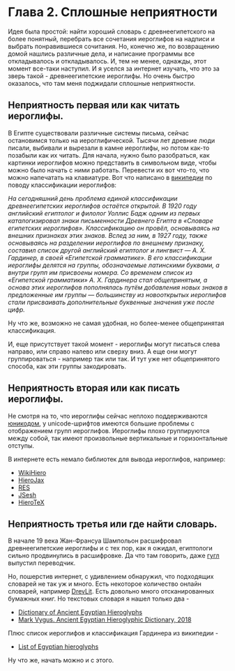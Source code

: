 # Глава 2. Сплошные неприятности

Идея была простой: найти хороший словарь с древнеегипетского на более понятный, перебрать все
сочетания иероглифов на надписи и выбрать понравившиеся сочитания. Но, конечно же, по возвращению домой нашлись
различные дела, и написание программы все откладывалось и откладывалось. И, тем не менее, однажды, этот
момент все-таки наступил. И я уселся за интернет изучать, что это за зверь такой - древнеегипетские иероглифы.
Но очень быстро оказалось, что там меня поджидали сплошные неприятности.

## Неприятность первая или как читать иероглифы.

В Египте существовали различные системы письма, сейчас остановимся только на иероглифической. Тысячи лет
древние люди писали, выбивали и вырезали в камне иероглифы, но потом как-то позабыли как их читать. Для
начала, нужно было разобраться, как картинки иероглифов можно представить в символьном виде, чтобы можно
было начать с ними работать. Перевести их вот что-то, что можно напечатать на клавиатуре. Вот что написано в
[википедии](https://ru.wikipedia.org/wiki/%D0%95%D0%B3%D0%B8%D0%BF%D0%B5%D1%82%D1%81%D0%BA%D0%BE%D0%B5_%D0%B8%D0%B5%D1%80%D0%BE%D0%B3%D0%BB%D0%B8%D1%84%D0%B8%D1%87%D0%B5%D1%81%D0%BA%D0%BE%D0%B5_%D0%BF%D0%B8%D1%81%D1%8C%D0%BC%D0%BE)
по поводу классификации иероглифов:

<cite>
На сегодняшний день проблема единой классификации древнеегипетских иероглифов остаётся открытой. В 1920 году
английский египтолог и филолог Уоллис Бадж одним из первых каталогизировал знаки письменности Древнего Египта
в «Словаре египетских иероглифов».
Классификацию он провёл, основываясь на внешних признаках этих знаков. Вслед за ним, в 1927 году, также
основываясь на разделении иероглифов по внешнему признаку, составил список другой английский египтолог и
лингвист — А. Х. Гардинер, в своей «Египетской грамматике». В его классификации иероглифы делятся на
группы, обозначаемые латинскими буквами, а внутри групп им присвоены номера. Со временем список из «Египетской
грамматики» А. Х. Гардинера стал общепринятым, а основа этих иероглифов пополнялась путём добавления новых
знаков в предложенные им группы — большинству из новооткрытых иероглифов стали присваивать дополнительные
буквенные значения уже после цифр.
</cite>

Ну что же, возможно не самая удобная, но более-менее общепринятая классификация.

И, еще присутствует такой момент - иероглифы могут писаться слева направо, или справо налево или сверху вниз.
А еще они могут группироваться - например так или так. И тут уже нет общепринятого способа, как эти группы закодировать.

## Неприятность вторая или как писать иероглифы.

Не смотря на то, что иероглифы сейчас неплохо поддерживаются
[юникодом](https://symbl.cc/ru/unicode/blocks/egyptian-hieroglyphs/), у unicode-шрифтов имеются большие проблемы с
отображением групп иероглифов. Иероглифы плохо группируются между собой,
так имеют произвольные вертикальные и горизонтальные отступы.

В интернете есть немало библиотек для вывода иероглифов, например:
- [WikiHiero](https://www.mediawiki.org/wiki/Extension:WikiHiero)
- [HieroJax](https://github.com/nederhof/hierojax)
- [RES](https://mjn.host.cs.st-andrews.ac.uk/egyptian/res/)
- [JSesh](https://jsesh.qenherkhopeshef.org)
- [HieroTeX](https://hierotex.qenherkhopeshef.org)

## Неприятность третья или где найти словарь.

В начале 19 века Жан-Франсуа Шампольон расшифровал древнеегипетские иероглифы и с тех пор, как я ожидал,
египтологи сильно продвинулись в расшифровке. Да что там говорить, даже
[гугл](https://artsandculture.google.com/experiment/fabricius/gwHX41Sm0N7-Dw?hl=en)
выпустил переводчик.

Но, пошерстив интернет, с удивлением обнаружил, что подходящих словарей не так уж и много. Есть некоторое количество
онлайн словарей, например [DrevLit](https://drevlit.ru/egypt_dictionary.html). Есть довольно много отсканированных
бумажных книг. Но текстовых словаря я
нашел только два -

- [Dictionary of Ancient Egyptian Hieroglyphs](https://www.ancient-egypt.co.uk/transliteration/dictionary.htm)
- [Mark Vygus. Ancient Egyptian Hieroglyphic Dictionary, 2018](https://rhbarnhart.net/VYGUS_Dictionary_2018.pdf)

Плюс список иероглифов и классификация Гардинера из википедии -

- [List of Egyptian hieroglyphs](https://en.wikipedia.org/wiki/List_of_Egyptian_hieroglyphs)

Ну что же, начать можно и с этого.
